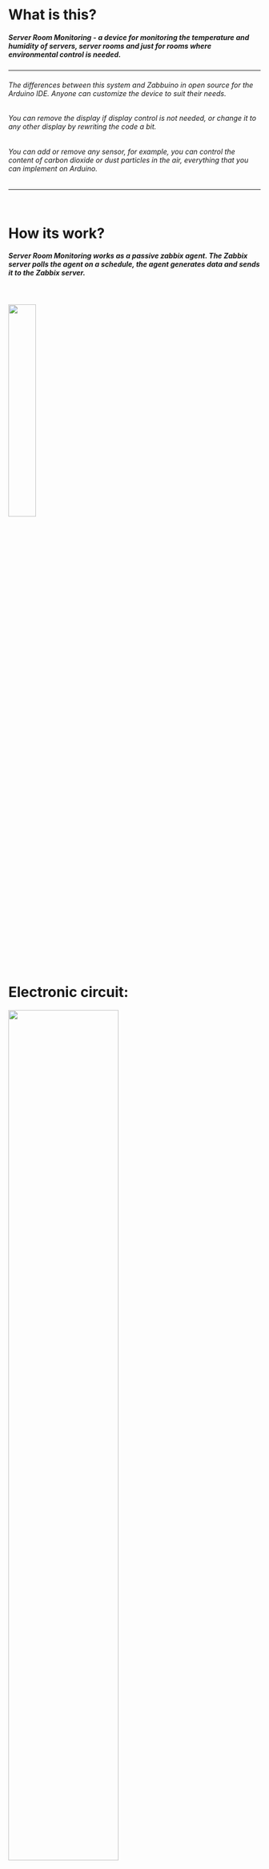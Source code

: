 # What is this?
##### Server Room Monitoring - a device for monitoring the temperature and humidity of servers, server rooms and just for rooms where environmental control is needed.


------------
###### The differences between this system and Zabbuino in open source for the Arduino IDE. Anyone can customize the device to suit their needs. 
###### You can remove the display if display control is not needed, or change it to any other display by rewriting the code a bit. 
###### You can add or remove any sensor, for example, you can control the content of carbon dioxide or dust particles in the air, everything that you can implement on Arduino.
------------

<br>

# How its work?
##### Server Room Monitoring works as a passive zabbix agent. The Zabbix server polls the agent on a schedule, the agent generates data and sends it to the Zabbix server.


<br>


<p float="left">
  <img width="33%" src="img/diagram.png"> 
</p>

<br>

# Electronic circuit:

<p float="left">
  <img width="66%" src="img/circuit.png">
</p>

<br>

# Components that I used:

<details>
  <summary>ARDUINO UNO R3 - BASE</summary>
  <img src="img/arduino-uno.png">
</details>

<details>
  <summary>ETHERNET SHIELD W5100 - EXTEND SHIELD FOR ARDUINO</summary>
  <img src="img/w5100.png">
</details>

<details>
  <summary>SHT31 - TEMPERATURE AND HUMIDITY SENSOR</summary>
  <img src="img/sht31.png">
</details>

<details>
  <summary>DS18B20 - TEMPERATURE SENSOR</summary>
  <img src="img/ds18b20.png">
</details>

<details>
  <summary>LCD 1602 I2C - DISPLAY</summary>
  <img src="img/lcd1602.png">
</details>

<details>
  <summary>RESISTOR 4.7K - PULL-UP RESISTOR</summary>
  <img src="img/resistor.png">
</details>

<details>
  <summary>D6MG DIN RAIL MOUNTING ENCLOSURE - BOX FOR ARDUINO</summary>
  <img src="img/D6MG.png">
</details>

<details>
  <summary>RJ45 CAT5 DUAL PORT SURFACE MOUNT BOX - BOX FOR SENSORS</summary>
  <img src="img/rj45-dual-box.png">
</details>

<details>
  <summary>RJ45 CAT5 SINGLE PORT SURFACE MOUNT BOX - BOX FOR CONNECTING SENSORS TO ARDUINO</summary>
  <img src="img/rj45-single-box.png">
</details>


<br>


# Libraries that I used:

- [SPI](https://www.arduino.cc/reference/en/language/functions/communication/spi/)
- [Ethernet](https://www.arduino.cc/reference/en/libraries/ethernet/)
- [OneWire](https://www.arduino.cc/reference/en/libraries/onewire/)
- [DallasTemperature](https://www.arduino.cc/reference/en/libraries/dallastemperature/)
- [LiquidCrystal_I2C](https://github.com/johnrickman/LiquidCrystal_I2C)
- [Wire](https://www.arduino.cc/reference/en/language/functions/communication/wire/)
- [SHT31](https://github.com/RobTillaart/Arduino/tree/master/libraries/SHT31)
- [GyverTimer](https://github.com/GyverLibs/GyverTimer)


<br>


# System Settings:
```cpp
#define LCD_ADDRESS 0x3F          // i2c LCD address
#define LCD_H 16                  // number of horizontal cells
#define LCD_V 2                   // number of vertical cells
#define SHT31_ADDRESS 0x44        // i2c address of SHT3X
#define ONE_WIRE_BUS 2            // Pin Onewire (DT18B20) bus
#define TEMPERATURE_PRECISION 10  // DT18B20 temperature conversion accuracy
#define MAX_COMMAND_LENGTH 32     // Maximum Zabbix command length
#define MEASUREMENTDELTA 10000    // Sensor polling interval
#define LCDINTERVAL 5000          // Display refresh interval
```


------------
###### You'll need a scanner i2c to find the display and sht31 addresses
------------

<br>

```cpp
// OneWire sensor address array(you need to change the address to yours)
DeviceAddress addrsensdt[] = {
  { 0x00, 0x00, 0x00, 0x00, 0x00, 0x00, 0x00, 0x00 },	  // Must be emty (0x00)
  { 0x28, 0x66, 0x66, 0x83, 0x18, 0x20, 0x01, 0x43 },	  // Address of the first sensor
  { 0x28, 0xC0, 0x69, 0x8C, 0x18, 0x20, 0x01, 0x58 },	  // Address of the second sensor
  { 0x28, 0x2C, 0xBA, 0xC3, 0x18, 0x20, 0x01, 0x66 },	  // Address of the third sensor
  { 0x28, 0x09, 0x0F, 0xA9, 0x18, 0x20, 0x01, 0x2D },	  // Address of the fourth sensor
  { 0x28, 0x7E, 0x30, 0x83, 0x18, 0x20, 0x01, 0xB0 },	  // Address of the fifth sensor
};
```


------------
###### You'll need scanner onewire to find ds18b20 addresses 
------------

<br>

# Zabbix Agent Settings:
```cpp
String ItemKey = "GetData"      //Item key of zabbix host
```
------------
###### Read more about item key [here](https://www.zabbix.com/documentation/current/en/manual/config/items/item)
------------

<br>

# Network Settings:
```cpp
byte mac[] = { 0x00, 0x00, 0x00, 0x00, 0x00, 0x00 };  // Important! Change MAC address!
                                                      // MAC address must be unique on your local network.
IPAddress ip(192, 168, 0, 100);                       // Change IP address if you need.
IPAddress gateway(192, 168, 0, 1);                    // Change GW if you need.
IPAddress subnet(255, 255, 255, 0);                   // Change MASK if you need.
EthernetServer server(10050);                         // Change port if you need.
```

<br>

# Zabbix Server Settings:
------------
###### This is an example setup, if you want to rename host or element, key etc differently you can do that.
------------

1) Create [host](https://www.zabbix.com/documentation/current/en/manual/config/hosts/host) with parameters:

  - Name: Server Room Monitoring
  - Interface: 
    - Type: Agent
    - IP: IP address Server Room Monitoring

2) Create [item](https://www.zabbix.com/documentation/current/en/manual/config/items/item) with parameters:

  - Name: "Data"
  - Type: "Zabbix agent"
  - Key: "GetData"
  - Type of information: "text"
  - Update interval: 10m

##### Ok, now you can turn on the device and get data from Server Room Monitoring. The data of all sensor will come in a text format with a "," delimiter.

------------
###### Example data string: 23,24,25,26,24,25,46.
###### The first parameter is the temperature with SHT31.
###### The second - the first DS18B20 and so on.
###### The last parameter is humidity from the SHT31 sensor.
###### Dependent item and regular expressions are used to separate the parameters and pass each parameter to an individual item.
------------

<br>

3) Create [dependents items](https://www.zabbix.com/documentation/current/en/manual/config/items/itemtypes/dependent_items) with parameters:

  - Item#1:
    - Name: 'Air humidity in server room'
    - Type: 'DEPENDENT'
    - Key: 'humidity'
    - Delay: '0'
    - Units: '%'
    - Description: 'Data from sensor SHT3X'

  - Preprocessing:
    - Type: REGEX
    - Parameters: '(\d+),(\d+),(\d+),(\d+),(\d+),(\d+),(\d+)' '\7'

<br>

  - Item#2:
    - Name: 'Air temperature in server room'
    - Type: 'DEPENDENT'
    - Key: 'temperature.0'
    - Delay: '0'
    - Units: 'C'
    - Description: 'Data from sensor SHT3X'

  - Preprocessing:
    - Type: REGEX
    - Parameters: '(\d+),(\d+),(\d+),(\d+),(\d+),(\d+),(\d+)' '\1'

<br>

  - Item#3:
    - Name: 'Air temperature in server room'
    - Type: 'DEPENDENT'
    - Key: 'temperature.1'
    - Delay: '0'
    - Units: 'C'
    - Description: 'Data from sensor DS18B20'

  - Preprocessing:
    - Type: REGEX
    - Parameters: '(\d+),(\d+),(\d+),(\d+),(\d+),(\d+),(\d+)' '\2'
  
##### And so on

------------
###### You can see [my template](https://github.com/disasstor/Server-Room-Monitoring/blob/2dcd5e67909eaa3db8a8260687d5095f5ebabb1c/Server%20Room%20Monitoring.yaml) to understand it.
------------

<br>

# Install components to sensor boxes
##### First step:
------------
###### We need to make wiring and install the sensor in the box, you need to make 5 pieces, these will be blanks.
------------
<p float="left">
  <img src="img/RJ45-WIRRING.png" width="33%" alt="RJ45 wiring" title="RJ45 wiring" hspace="20"/>
  <img src="img/RJ45-OTHER.png" width="33%" alt="RJ45 install DS18B20" title="RJ45 install DS18B20" hspace="20"/> 
</p>


##### Second step:
------------
###### Install SHT31 in first box
------------
<p float="left">
  <img src="img/RJ45-FIRST.png" width="33%" alt="RJ45 wiring" title="RJ45 wiring" hspace="20"/>
</p>


##### Third step:
------------
###### Install pull-up resistor in last box
------------
<p float="left">
  <img src="img/RJ45-LAST.png" width="33%" alt="RJ45 wiring" title="RJ45 wiring" hspace="20"/>
</p>


##### The result you should have is:
<p float="left">
  <img src="img/pinout-of-mounting-boxes.png" width="66%" alt="Pinout RJ45 Mounting Boxes" title="Pinout RJ45 Mounting Boxes" hspace="20">
</p>


<img align="center" src="https://cloud.githubusercontent.com/assets/532272/21507867/3376e9fe-cc4a-11e6-9350-7ec4f680da36.gif">

<details>
  <summary>Device photo</summary>
  <img src="img/photo1.jpg">
  <img src="img/photo2.jpg">
  <img src="img/photo3.jpg">
</details>
